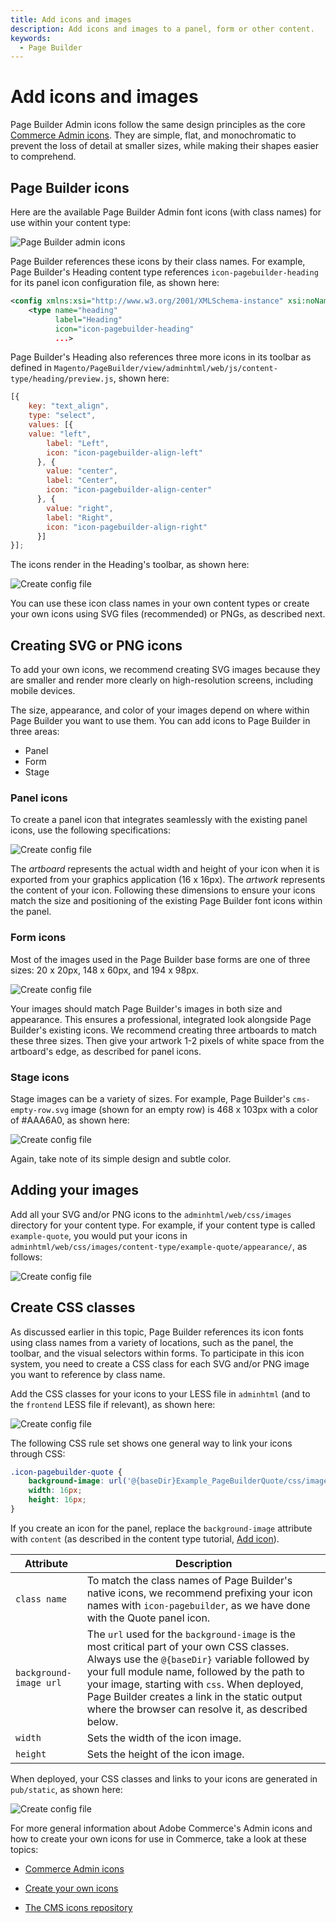 ```yaml
---
title: Add icons and images
description: Add icons and images to a panel, form or other content.
keywords:
  - Page Builder
---
```


# Add icons and images

Page Builder Admin icons follow the same design principles as the core [Commerce Admin icons]. They are simple, flat, and monochromatic to prevent the loss of detail at smaller sizes, while making their shapes easier to comprehend.

## Page Builder icons

Here are the available Page Builder Admin font icons (with class names) for use within your content type:

![Page Builder admin icons](../../../_images/page-builder/pagebuilder-icons.png)

Page Builder references these icons by their class names. For example, Page Builder's Heading content type references `icon-pagebuilder-heading` for its panel icon configuration file, as shown here:

```xml
<config xmlns:xsi="http://www.w3.org/2001/XMLSchema-instance" xsi:noNamespaceSchemaLocation="urn:magento:module:Magento_PageBuilder:etc/content_type.xsd">
    <type name="heading"
          label="Heading"
          icon="icon-pagebuilder-heading"
          ...>
```

Page Builder's Heading also references three more icons in its toolbar as defined in `Magento/PageBuilder/view/adminhtml/web/js/content-type/heading/preview.js`, shown here:

```js
[{
    key: "text_align",
    type: "select",
    values: [{
    value: "left",
        label: "Left",
        icon: "icon-pagebuilder-align-left"
      }, {
        value: "center",
        label: "Center",
        icon: "icon-pagebuilder-align-center"
      }, {
        value: "right",
        label: "Right",
        icon: "icon-pagebuilder-align-right"
      }]
}];
```

The icons render in the Heading's toolbar, as shown here:

![Create config file](../../../_images/page-builder/iconography-toolbar-icons.png)

You can use these icon class names in your own content types or create your own icons using SVG files (recommended) or PNGs, as described next.

## Creating SVG or PNG icons

To add your own icons, we recommend creating SVG images because they are smaller and render more clearly on high-resolution screens, including mobile devices.

The size, appearance, and color of your images depend on where within Page Builder you want to use them. You can add icons to Page Builder in three areas:

-  Panel
-  Form
-  Stage

### Panel icons

To create a panel icon that integrates seamlessly with the existing panel icons, use the following specifications:

![Create config file](../../../_images/page-builder/step6-icon-properties.png)

The *artboard* represents the actual width and height of your icon when it is exported from your graphics application (16 x 16px). The *artwork* represents the content of your icon. Following these dimensions to ensure your icons match the size and positioning of the existing Page Builder font icons within the panel.

### Form icons

Most of the images used in the Page Builder base forms are one of three sizes: 20 x 20px, 148 x 60px, and 194 x 98px.

![Create config file](../../../_images/page-builder/iconography-form-icons.png)

Your images should match Page Builder's images in both size and appearance. This ensures a professional, integrated look alongside Page Builder's existing icons. We recommend creating three artboards to match these three sizes. Then give your artwork 1-2 pixels of white space from the artboard's edge, as described for panel icons.

### Stage icons

Stage images can be a variety of sizes. For example, Page Builder's `cms-empty-row.svg` image (shown for an empty row) is 468 x 103px with a color of #AAA6A0, as shown here:

![Create config file](../../../_images/page-builder/iconography-stage-images.png)

Again, take note of its simple design and subtle color.

## Adding your images

Add all your SVG and/or PNG icons to the `adminhtml/web/css/images` directory for your content type. For example, if your content type is called `example-quote`, you would put your icons in `adminhtml/web/css/images/content-type/example-quote/appearance/`, as follows:

![Create config file](../../../_images/page-builder/iconography-adding-icons.png)

## Create CSS classes

As discussed earlier in this topic, Page Builder references its icon fonts using class names from a variety of locations, such as the panel, the toolbar, and the visual selectors within forms. To participate in this icon system, you need to create a CSS class for each SVG and/or PNG image you want to reference by class name.

Add the CSS classes for your icons to your LESS file in `adminhtml` (and to the `frontend` LESS file if relevant), as shown here:

![Create config file](../../../_images/page-builder/step6-icon-style.png)

The following CSS rule set shows one general way to link your icons through CSS:

```css
.icon-pagebuilder-quote {
    background-image: url('@{baseDir}Example_PageBuilderQuote/css/images/content-type/example-quote/appearance/icon-pagebuilder-quote.svg');
    width: 16px;
    height: 16px;
}
```

If you create an icon for the panel, replace the `background-image` attribute with `content` (as described in the content type tutorial, [Add icon](../create/add-icon.md)).

| Attribute              | Description                                                                                                                                                                                                                                                                                                                                         |
|------------------------|-----------------------------------------------------------------------------------------------------------------------------------------------------------------------------------------------------------------------------------------------------------------------------------------------------------------------------------------------------|
| `class name`           | To match the class names of Page Builder's native icons, we recommend prefixing your icon names with `icon-pagebuilder`, as we have done with the Quote panel icon.                                                                                                                                                                                 |
| `background-image url` | The `url` used for the `background-image` is the most critical part of your own CSS classes. Always use the `@{baseDir}` variable followed by your full module name, followed by the path to your image, starting with `css`. When deployed, Page Builder creates a link in the static output where the browser can resolve it, as described below. |
| `width`                | Sets the width of the icon image.                                                                                                                                                                                                                                                                                                                   |
| `height`               | Sets the height of the icon image.                                                                                                                                                                                                                                                                                                                  |

When deployed, your CSS classes and links to your icons are generated in `pub/static`, as shown here:

![Create config file](../../../_images/page-builder/step6-icon-link-static.png)

For more general information about Adobe Commerce's Admin icons and how to create your own icons for use in Commerce, take a look at these topics:

-  [Commerce Admin icons]

-  [Create your own icons]

-  [The CMS icons repository]

[Commerce Admin icons]: https://developer.adobe.com/commerce/admin-developer/pattern-library/graphics/iconography/
[Create your own icons]: https://developer.adobe.com/commerce/admin-developer/pattern-library/graphics/iconography/#creating-icons
[The CMS icons repository]: https://github.com/magento-ux/cms-icons

